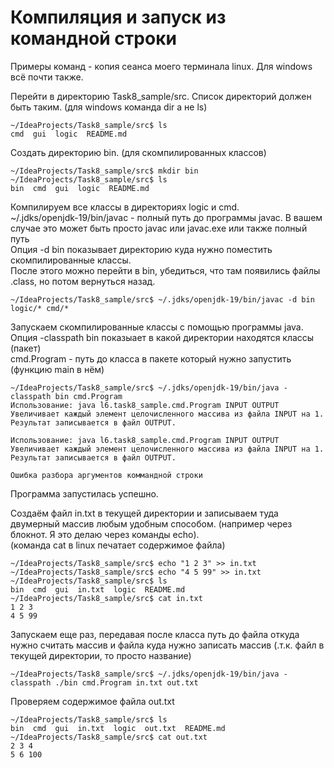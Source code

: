 # Компиляция и запуск из командной строки

Примеры команд - копия сеанса моего терминала linux. Для windows всё почти также.  

Перейти в директорию Task8_sample/src. 
Список директорий должен быть таким. (для windows команда dir а не ls)
```
~/IdeaProjects/Task8_sample/src$ ls
cmd  gui  logic  README.md
```
Создать директорию bin. (для скомпилированных классов)
```
~/IdeaProjects/Task8_sample/src$ mkdir bin
~/IdeaProjects/Task8_sample/src$ ls
bin  cmd  gui  logic  README.md
```
Компилируем все классы в директориях logic и cmd.  
~/.jdks/openjdk-19/bin/javac - полный путь до программы javac. В вашем случае это может быть просто javac или javac.exe или также полный путь  
Опция -d bin показывает директорию куда нужно поместить скомпилированные классы.  
После этого можно перейти в bin, убедиться, что там появились файлы .class, но потом вернуться назад.
```
~/IdeaProjects/Task8_sample/src$ ~/.jdks/openjdk-19/bin/javac -d bin logic/* cmd/*
```
Запускаем скомпилированные классы с помощью программы java.  
Опция -classpath bin показыает в какой директории находятся классы (пакет)  
cmd.Program - путь до класса в пакете который нужно запустить (функцию main в нём)
```
~/IdeaProjects/Task8_sample/src$ ~/.jdks/openjdk-19/bin/java -classpath bin cmd.Program
Использование: java l6.task8_sample.cmd.Program INPUT OUTPUT
Увеличивает каждый элемент целочисленного массива из файла INPUT на 1. Результат записывается в файл OUTPUT.

Использование: java l6.task8_sample.cmd.Program INPUT OUTPUT
Увеличивает каждый элемент целочисленного массива из файла INPUT на 1. Результат записывается в файл OUTPUT.

Ошибка разбора аргументов коммандной строки

```
Программа запустилась успешно. 

Создаём файл in.txt в текущей директории и записываем туда двумерный массив любым удобным способом. (например через блокнот. Я это делаю через команды echo).  
(команда cat в linux печатает содержимое файла)
```
~/IdeaProjects/Task8_sample/src$ echo "1 2 3" >> in.txt
~/IdeaProjects/Task8_sample/src$ echo "4 5 99" >> in.txt
~/IdeaProjects/Task8_sample/src$ ls
bin  cmd  gui  in.txt  logic  README.md
~/IdeaProjects/Task8_sample/src$ cat in.txt
1 2 3
4 5 99

```
Запускаем еще раз, передавая после класса путь до файла откуда нужно считать массив и файла куда нужно записать массив (.т.к. файл в текущей директории, то просто название)
```
~/IdeaProjects/Task8_sample/src$ ~/.jdks/openjdk-19/bin/java -classpath ./bin cmd.Program in.txt out.txt
```
Проверяем содержимое файла out.txt
```
~/IdeaProjects/Task8_sample/src$ ls
bin  cmd  gui  in.txt  logic  out.txt  README.md
~/IdeaProjects/Task8_sample/src$ cat out.txt
2 3 4
5 6 100
```